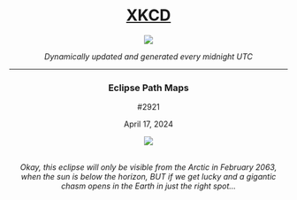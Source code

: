 
<h1 align="center"><a href="https://xkcd.com">XKCD</a></h1>
<div align="center">
    <img src="https://img.shields.io/github/last-commit/ShashashankThakur/XKCD?label=last%20updated" />
</div>

<p align="center"><i>Dynamically updated and generated every midnight UTC</i></p>
<hr>
<div align="center">
    <h3><strong>Eclipse Path Maps</strong></h3>
    <p>#2921</p>
    <p>April 17, 2024</p>
    <img src="https://imgs.xkcd.com/comics/eclipse_path_maps.png">
    <br></br>
    <p><i>Okay, this eclipse will only be visible from the Arctic in February 2063, when the sun is below the horizon, BUT if we get lucky and a gigantic chasm opens in the Earth in just the right spot...</i></p>
</div>
